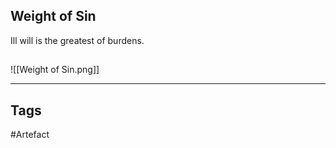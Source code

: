 ## Weight of Sin
Ill will is the greatest of burdens.
## 
![[Weight of Sin.png]]

---
## Tags
#Artefact